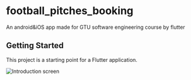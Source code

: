 # football_pitches_booking

An android&iOS app made for  GTU software engineering course by flutter

## Getting Started

This project is a starting point for a Flutter application.

![Introduction screen](https://media.giphy.com/media/TFaVOnLOnfvIKPJRTz/giphy.gif)
